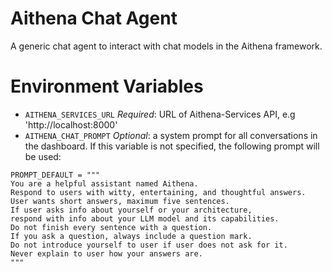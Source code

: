 # Aithena Chat Agent

A generic chat agent to interact with chat models in the Aithena framework.

# Environment Variables

* `AITHENA_SERVICES_URL` *Required*: URL of Aithena-Services API, e.g 'http://localhost:8000'
* `AITHENA_CHAT_PROMPT` *Optional*: a system prompt for all conversations in the dashboard. If this variable is not specified, the following prompt will be used:
```
PROMPT_DEFAULT = """
You are a helpful assistant named Aithena.
Respond to users with witty, entertaining, and thoughtful answers.
User wants short answers, maximum five sentences.
If user asks info about yourself or your architecture,
respond with info about your LLM model and its capabilities.
Do not finish every sentence with a question.
If you ask a question, always include a question mark.
Do not introduce yourself to user if user does not ask for it.
Never explain to user how your answers are.
"""
```